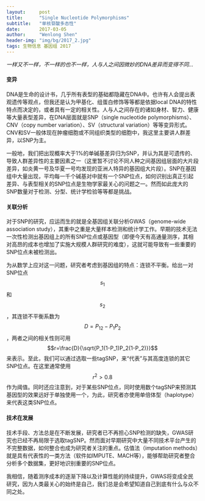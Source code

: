 ```yaml
---
layout:     post
title:      "Single Nucleotide Polymorphisms"
subtitle:   "单核苷酸多态性"
date:       2017-03-05
author:     "Wenlong Shen"
header-img: "img/bg/2017_2.jpg"
tags: 生物信息 基因组 2017
---
```


<script type="text/javascript" src="https://cdnjs.cloudflare.com/ajax/libs/mathjax/2.7.1/MathJax.js?config=default"></script>

*一样又不一样，不一样的也不一样，人与人之间因微妙的DNA差异而变得不同...*

#### 变异

DNA是生命的设计书，几乎所有表型的基础都隐藏在DNA中。也许有人会提出表观遗传等观点，但我还是认为甲基化、组蛋白修饰等等都是依据local DNA的特性特点而决定的，或者具有一定的相关性。人与人之间存在的诸如身材、智力、健康等大量表型差异，在DNA层面就是SNP（single nucleotide polymorphisms）、CNV（copy number variation）、SV（structural variation）等等变异形式。CNV和SV一般体现在肿瘤细胞或不同组织类型的细胞中，我这里主要讲人群差异，以SNP为主。

一般地，我们把出现概率大于1%的单碱基差异归为SNP，并认为其是可遗传的、导致人群差异性的主要因素之一（这里暂不讨论不同人种之间基因组层面的大片段差异，如炎黄一号及华夏一号均发现的亚洲人特异的基因组大片段）。SNP在基因组中大量出现，平均每一千个碱基对中就有一个SNP位点，如何识别出真正引起差异、与表型相关的SNP位点是生物学家最关心的问题之一。然而如此庞大的SNP数量对于检测、分型、统计学检验等等都是挑战。

#### 关联分析

对于SNP的研究，应运而生的就是全基因组关联分析GWAS（genome-wide association study），其重中之重是大量样本检测和统计学工作。早期的技术无法一次性检测出基因组上的所有SNP位点或基因型（即便今天有高通量测序，其相对高昂的成本也增加了实施大规模人群研究的难度），这就可能导致有一些重要的SNP位点未被检测出。

为从数学上应对这一问题，研究者考虑到基因组的特点：连锁不平衡。给出一对SNP位点$$s_1$$和$$s_2$$，其连锁不平衡系数为$$D=P_{12}-P_1P_2$$，两者之间的相关性则可用$$r=\frac{D}{\sqrt{P_1(1-P_1)P_2(1-P_2)}}$$来表示。至此，我们可以通过选取一些tagSNP，来“代表”与其高度连锁的其它SNP位点。在这里通常使用$$r^2\gt0.8$$作为阈值。同时还应注意到，对于某些SNP位点，同时使用数个tagSNP来预测其基因型的效果远好于单独使用一个，为此，研究者亦使用单倍体型（haplotype）来代表这类SNP位点。

#### 技术在发展

技术手段、方法总是在不断发展，研究者已不再担心SNP检测的缺失，GWAS研究也已经不再局限于选取tagSNP。然而面对早期研究中大量不同技术平台产生的不完整数据，如何整合也成为研究者关注的重点。估值法（imputation methods）就是具有代表性的一类方法（软件如IMPUTE、MACH等），能够帮助研究者整合分析多个数据集，更好地识别重要的SNP位点。

我相信，随着测序成本的逐渐下降以及计算性能的持续提升，GWAS将变成全民研究，因为人类最关心的始终是自己，我们总是会希望知道自己到底有什么与众不同之处。
